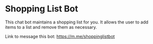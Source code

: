 # Shopping List Bot

This chat bot maintains a shopping list for you. It allows the user to add items to a list and remove them as necessary.

Link to message this bot: https://m.me/shoppinglistbot